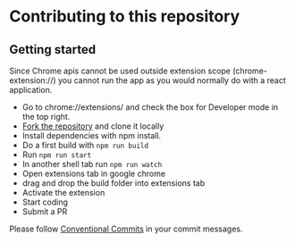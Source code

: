 # Contributing to this repository 
## Getting started 
Since Chrome apis cannot be used outside extension scope (chrome-extension://) you cannot run the app as you would normally do with a react application.


- Go to chrome://extensions/ and check the box for Developer mode in the top right.
- [Fork the repository](https://github.com/nicosh/chrome-dev-newtab/fork) and clone it locally
- Install dependencies with npm install.
- Do a first build  with `npm run build`
- Run `npm run start`
- In another shell tab run `npm run watch`
- Open extensions tab in google chrome
- drag and drop the build folder into extensions tab
- Activate the extension
- Start coding
- Submit a PR

Please follow [Conventional Commits](https://www.conventionalcommits.org/en/v1.0.0/) in your commit messages.